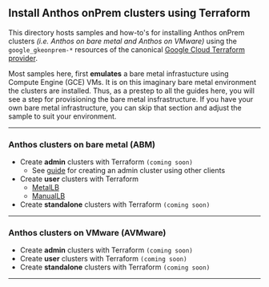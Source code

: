 ## Install Anthos onPrem clusters using Terraform

This directory hosts samples and how-to's for installing Anthos onPrem clusters
_(i.e. Anthos on bare metal and Anthos on VMware)_ using the
`google_gkeonprem-*` resources of the canonical
[Google Cloud Terraform provider](https://registry.terraform.io/providers/hashicorp/google/latest/docs).


Most samples here, first **emulates** a bare metal infrastucture using
Compute Engine (GCE) VMs. It is on this imaginary bare metal environment the
clusters are installed. Thus, as a prestep to all the guides here, you will see
a step for provisioning the bare metal insfrastructure. If you have your own
bare metal infrastructure, you can skip that section and adjust the sample to
suit your environment.

<!--
# TODO: Add links to the Terraform provider once it has been published
-->
---

### Anthos clusters on bare metal (ABM)
- Create **admin** clusters with Terraform `(coming soon)`
   - See [guide](https://cloud.google.com/anthos/clusters/docs/bare-metal/latest/installing/creating-clusters/create-admin-cluster-api) for creating an admin cluster using other clients
- Create **user** clusters with Terraform
  - [MetalLB](./abm_user_cluster_metallb/)
  - [ManualLB](./abm_user_cluster_manuallb/)
- Create **standalone** clusters with Terraform `(coming soon)`
---

### Anthos clusters on VMware (AVMware)
- Create **admin** clusters with Terraform `(coming soon)`
- Create **user** clusters with Terraform `(coming soon)`
- Create **standalone** clusters with Terraform `(coming soon)`

---
